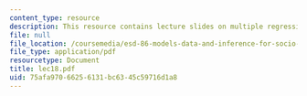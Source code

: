 ```yaml
---
content_type: resource
description: This resource contains lecture slides on multiple regression.
file: null
file_location: /coursemedia/esd-86-models-data-and-inference-for-socio-technical-systems-spring-2007/75afa97066256131bc6345c59716d1a8_lec18.pdf
file_type: application/pdf
resourcetype: Document
title: lec18.pdf
uid: 75afa970-6625-6131-bc63-45c59716d1a8
---
```

